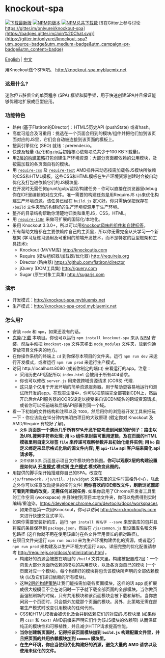 # knockout-spa #

[![下载最新版](https://img.shields.io/badge/下载-zip-brightgreen.svg)](https://github.com/onlyurei/knockout-spa/archive/latest.zip) [![NPM包版本](https://img.shields.io/npm/v/knockout-spa.svg)](https://www.npmjs.com/package/knockout-spa) [![NPM总共下载数](https://img.shields.io/npm/dt/knockout-spa.svg)](https://www.npmjs.com/package/knockout-spa) [![在Gitter上参与讨论 https://gitter.im/onlyurei/knockout-spa](https://badges.gitter.im/Join%20Chat.svg)](https://gitter.im/onlyurei/knockout-spa?utm_source=badge&utm_medium=badge&utm_campaign=pr-badge&utm_content=badge)

[English](README.md) | [中文](README-zh.md)

用Knockout做个SPA吧。
http://knockout-spa.mybluemix.net

### 这是什么? ###

迷你但五脏俱全的单页程序 (SPA) 框架和脚手架，用于快速创建SPA并且保证能够优雅地扩展成巨型应用。

### 功能特色 ###

* 路由 (基于Flatiron的Director)：HTML5历史API (pushState) 或者hash。
* 高度可组合及可重用：挑选在一个页面会用到的模块/组件并把他们加到该页面对应的JS里，它们会自动被连接到该页面的模板上。
* 搜索引擎优化 (SEO) 就绪：prerender.io。
* 快速及轻量 (优化和gzip后初始核心依赖项总共少于100 KB下载量)。
* 用[2层的构建策略](https://github.com/requirejs/example-multipage)打包创建生产环境资源：大部分页面都依赖的公用模块，及按需加载的各页面自有的模块。
* 用 [`require-css`](https://github.com/guybedford/require-css) 及 [`require-text`](https://github.com/requirejs/text) AMD插件来动态按需加载各JS模块所依赖的CSS和HTML模板。这些CSS和HTML模板在生产环境资源创建时会被自动优化及打包进依赖它们的JS模块里.
* 在开发时无需任何grunt/gulp/监视/构建任务 - 你可以直接在浏览器里debug你在IDE里编辑的对应文件。唯一需要的构建任务是用RequireJS r.js来优化构建生产环境资源。该任务已经在 `build.js` 定义好。你只需确保把保存在 `/build` 文件夹里的构建好的生产环境资源用于生产环境。
* 整齐的目录结构帮助你清楚地归类和重用JS，CSS，HTML。
* 用 [`require-i18n`](https://github.com/requirejs/i18n) 来做可扩展的国际化/本地化。
* 采用 Knockout 3.3.0+，所以可以用[Knockout风味的组件和自建标签](http://knockoutjs.com/documentation/component-overview.html)。
* 所有帮助文档都在主要依赖库自己的主页里，所以你无需完全从头学习一个新框架 (学习及练习通用及可重用的前端开发技术，而不是特定的巨型框架和工具技术):
  * Knockout (MVVM库) http://knockoutjs.com
  * Require (模块组织器/加载器/优化器) http://requirejs.org
  * Director (路由器) https://github.com/flatiron/director
  * jQuery (DOM工具集) http://jquery.com
  * Sugar (原生对象工具集) http://sugarjs.com

### 演示 ###
* 开发模式：http://knockout-spa.mybluemix.net
* 生产模式：http://knockout-spa-prod.mybluemix.net

### 怎么用? ###
* 安装 `node` 和 `npm`，如果还没有的话。
* [克隆](https://github.com/onlyurei/knockout-spa.git)/[下载](https://github.com/onlyurei/knockout-spa/archive/latest.zip) 本项目。你也可以运行 `npm install knockout-spa` 来从 [NPM](https://www.npmjs.com/package/knockout-spa) 安装，然后手动把 `knockout-spa` 文件夹移出 `node_modules` 文件夹，放到你通常放项目文件夹的地方。
* 在你操作系统的终端上 `cd` 到你保存本项目的文件夹。运行 `npm run dev` 来运行开发模式，或者运行 `npm run prod` 来运行生产模式。
* 访问 http://localhost:8080 (或者你制定的端口) 来看运行的app。注意：
  * 采用历史API适配所以 `index.html` 会被用于所有404请求。
  * 你也可以修改 `server.js` 用来做跨域资源请求 (CORS) 代理.
  * 这只是个仅用于开发环境的简单资源服务器。用于帮助更容易地运行和测试所开发的app。在现实生活中，你可以把前端完全部署到CDN上，然后开启后台API服务器的CORS设定以接受来自该CDN域名的跨域资源请求。或者你可以把前端和后端API部署到同一个域。
* 看一下初始的文件结构和注释以及 `TODO`，然后用你的浏览器开发工具来把玩一下 - 你应该能在10分钟内搞明白项目的大致原理 (假定你对 Knockout 及 AMD/Require 有较好了解)。
  * **`文件` 页面是一个演示几乎所有SPA开发所应考虑到问题的好例子：路由以及URL搜索字符串处理; 用 `ko` 组件来封装可重用逻辑，及在页面的HTML模板里用自定义标签 `file` 来传递可观察参数并且初始化组件实例; 用 `ko` 自定义绑定来显示格式化后的源文件内容; 用 `api-file` api 客户端来简化 api 请求等。**
  * `文件依赖关系` 页面显示项目文件模块的依赖图。**你可以观察2层的构建设置是如何从 [开发模式](http://knockout-spa.mybluemix.net/files/dependencies) 模式到 [生产模式](http://knockout-spa-prod.mybluemix.net/files/dependencies) 模式改变此图的。**
* 用提供的脚手架开始搭建你自己的SPA。改变在 `/js/framework`，`/js/util`，`/js/widget` 文件夹里的文件时需格外小心，除此之外你可以任意改动提供的任何文件! **用你喜欢的IDE修改文件，刷新浏览器即可看到所做的改变，无需任何监视任务.** 如果你启用了Chrome开发者工具里的工作空间 (workspace) 并且映射到项目本地文件夹，你可以免费得到实时编辑/重渲染。https://developer.chrome.com/devtools/docs/workspaces
  * 如果你是第一次用Knockout，你可以访问 http://learn.knockoutjs.com 来进行快速交互式学习。
* 如果你需要安装新的库，运行 `npm install 库名字 --save` 来安装库的包并且将库的条目保存到 `package.json`，然后在 `/js/common.js` 里设置库名和文件包路径 (这样你就不用在使用该库时在各文件里用很长的相对路径)。
* 在项目文件夹运行 `npm run build` 来为生产环境构建优化的资源，或者运行 `npm run prod` 来构建及以生产环境方式运行 app。详细完整的优化配置请参考 http://requirejs.org/docs/optimization.html 。
  * 构建好的资源会被放在项目的 `/build` 文件夹里。构建被配置成2层：一个包含大部分页面所依赖的模块的共用模块，以及各页面自己的模块 (一个页面对应一个模块)。每个构建好的模块将包含该模块所声明的全部依赖模块 (以及它们递归依赖的所有模块)。
  * 这种[2层的构建策略](https://github.com/requirejs/example-multipage)让我们能按需加载各页面模块，这样的话 app 能扩展成很大规模但不会在访问时一下子就下载全部页面的全部模块。当你做页面强制刷新的时候，只有共用模块和该页面模块会被下载和解析。当你放问另一个页面时，只会额外加载那个页面的模块。另外，此策略无需在部署生产模式时改变引用模块的任何代码。
  * CSS和HTML模板会被优化及合并到依赖它们的对应的JS模块里 (如果你用 `css!` 和 `text!` AMD前缀来声明它们作为该JS模块的依赖项) 从而保证纯正的模块性和可移植性，并且减少HTTP请求提高性能。
  * **当你创建新页面时，记得把该页面模块加到 `build.js` 构建配置文件里，并且把页面的共用依赖模块加到 `common` 模块里。**
  * **在生产环境，你应当使用优化构建好的资源，避免大量的 AMD 请求以及使用未优化的文件。**
